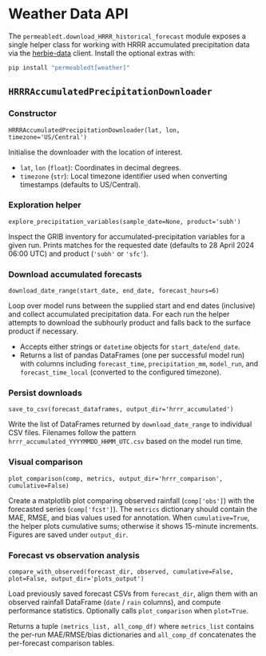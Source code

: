 # Weather Data API

The `permeabledt.download_HRRR_historical_forecast` module exposes a single
helper class for working with HRRR accumulated precipitation data via the
[herbie-data](https://github.com/blaylockbk/Herbie) client.  Install the optional
extras with:

```bash
pip install "permeabledt[weather]"
```

## `HRRRAccumulatedPrecipitationDownloader`

### Constructor

`HRRRAccumulatedPrecipitationDownloader(lat, lon, timezone='US/Central')`

Initialise the downloader with the location of interest.

- `lat`, `lon` (`float`): Coordinates in decimal degrees.
- `timezone` (`str`): Local timezone identifier used when converting timestamps
  (defaults to US/Central).

### Exploration helper

`explore_precipitation_variables(sample_date=None, product='subh')`

Inspect the GRIB inventory for accumulated-precipitation variables for a given
run.  Prints matches for the requested date (defaults to 28 April 2024 06:00
UTC) and product (`'subh'` or `'sfc'`).

### Download accumulated forecasts

`download_date_range(start_date, end_date, forecast_hours=6)`

Loop over model runs between the supplied start and end dates (inclusive) and
collect accumulated precipitation data.  For each run the helper attempts to
download the subhourly product and falls back to the surface product if
necessary.

- Accepts either strings or `datetime` objects for `start_date`/`end_date`.
- Returns a list of pandas DataFrames (one per successful model run) with columns
  including `forecast_time`, `precipitation_mm`, `model_run`, and
  `forecast_time_local` (converted to the configured timezone).

### Persist downloads

`save_to_csv(forecast_dataframes, output_dir='hrrr_accumulated')`

Write the list of DataFrames returned by `download_date_range` to individual CSV
files.  Filenames follow the pattern
`hrrr_accumulated_YYYYMMDD_HHMM_UTC.csv` based on the model run time.

### Visual comparison

`plot_comparison(comp, metrics, output_dir='hrrr_comparison', cumulative=False)`

Create a matplotlib plot comparing observed rainfall (`comp['obs']`) with the
forecasted series (`comp['fcst']`).  The `metrics` dictionary should contain the
MAE, RMSE, and bias values used for annotation.  When `cumulative=True`, the
helper plots cumulative sums; otherwise it shows 15-minute increments.  Figures
are saved under `output_dir`.

### Forecast vs observation analysis

`compare_with_observed(forecast_dir, observed, cumulative=False, plot=False, output_dir='plots_output')`

Load previously saved forecast CSVs from `forecast_dir`, align them with an
observed rainfall DataFrame (`date` / `rain` columns), and compute performance
statistics.  Optionally calls `plot_comparison` when `plot=True`.

Returns a tuple `(metrics_list, all_comp_df)` where `metrics_list` contains the
per-run MAE/RMSE/bias dictionaries and `all_comp_df` concatenates the
per-forecast comparison tables.
